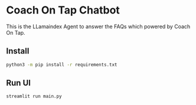 # Coach On Tap Chatbot

This is the LLamaindex Agent to answer the FAQs which powered by Coach On Tap.

## Install

```bash
python3 -m pip install -r requirements.txt
```

## Run UI

```bash
streamlit run main.py
```